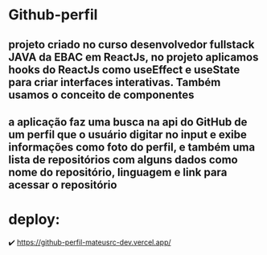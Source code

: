 # Github-perfil

## projeto criado no curso desenvolvedor fullstack JAVA da EBAC em ReactJs, no projeto aplicamos hooks do ReactJs como useEffect e useState para criar interfaces interativas. Também usamos o conceito de componentes

## a aplicação faz uma busca na api do GitHub de um perfil que o usuário digitar no input e exibe informações como foto do perfil, e também uma lista de repositórios com alguns dados como nome do repositório, linguagem e link para acessar o repositório

# deploy:

✔️ https://github-perfil-mateusrc-dev.vercel.app/
